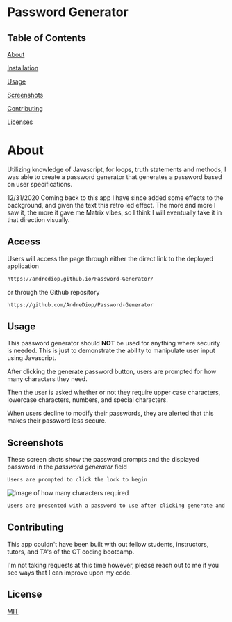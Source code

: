 # Password Generator

## Table of Contents

[About](https://github.com/AndreDiop/Password-Generator/blob/main/README.md#About)

[Installation](https://github.com/AndreDiop/Password-Generator/blob/main/README.md#Access)

[Usage](https://github.com/AndreDiop/Password-Generator/blob/main/README.md#Usage)

[Screenshots](https://github.com/AndreDiop/Password-Generator/blob/main/README.md#Screenshots)

[Contributing](https://github.com/AndreDiop/Password-Generator/blob/main/README.md#Contributing)

[Licenses](https://github.com/AndreDiop/Password-Generator/blob/main/README.md#Licenses)

# About

Utilizing knowledge of Javascript, for loops, truth statements and methods, I was able to create a password generator that generates a password based on user specifications.

12/31/2020
Coming back to this app I have since added some effects to the background, and given the text this retro led effect. The more and more I saw it, the more it gave me Matrix vibes, so I think I will eventually take it in that direction visually.

## Access

Users will access the page through either the direct link to the deployed application

```bash
https://andrediop.github.io/Password-Generator/
```

or through the Github repository

```bash
https://github.com/AndreDiop/Password-Generator
```

## Usage

This password generator should **NOT** be used for anything where security is needed. This is just to demonstrate the ability to manipulate user input using Javascript.

After clicking the generate password button, users are prompted for how many characters they need. 

Then the user is asked whether or not they require upper case characters, lowercase characters, numbers, and special characters. 

When users decline to modify their passwords, they are alerted that this makes their password less secure.

## Screenshots

These screen shots show the password prompts and the displayed password in the *password generator* field

```bash
Users are prompted to click the lock to begin
```

![Image of how many characters required ](https://media.giphy.com/media/h1YCsA278Ho14YeXiP/giphy.gif)




```bash
Users are presented with a password to use after clicking generate and answering the alert prompts

```




## Contributing

This app couldn't have been built with out fellow students, instructors, tutors, and TA's of the GT coding bootcamp.

I'm not taking requests at this time however, please reach out to me if you see ways that I can improve upon my code.


## License

[MIT](https://choosealicense.com/licenses/mit/)
